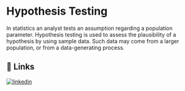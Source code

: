 
# Hypothesis Testing

In statistics an analyst tests an assumption regarding a population parameter. Hypothesis testing is used to assess the plausibility of a hypothesis by using sample data. Such data may come from a larger population, or from a data-generating process. 

## 🔗 Links
[![linkedin](https://img.shields.io/badge/linkedin-0A66C2?style=for-the-badge&logo=linkedin&logoColor=white)](https://www.linkedin.com/in/lakshmipriya-s/)


  